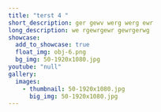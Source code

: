 ```yaml
---
title: "terst 4 "
short_description: ger gewv werg werg ewr
long_description: we rgewrgewr gewrgerwg
showcase:
  add_to_showcase: true
  float_img: obj-6.png
  bg_img: 50-1920x1080.jpg
youtube: "null"
gallery:
  images:
    - thumbnail: 50-1920x1080.jpg
      big_img: 50-1920x1080.jpg
---
```

